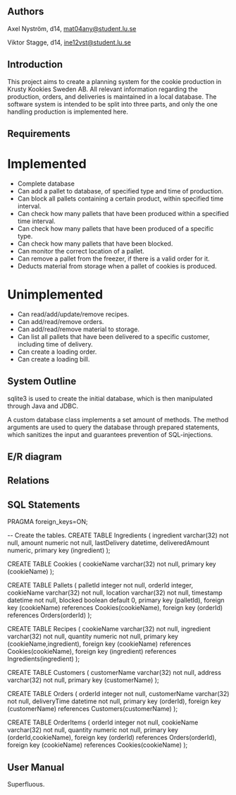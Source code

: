 ## Authors
Axel Nyström, d14, mat04any@student.lu.se

Viktor Stagge, d14, ine12vst@student.lu.se

## Introduction
This project aims to create a planning system for the cookie production in Krusty Kookies Sweden AB. All relevant information regarding the production, orders, and deliveries is maintained in a local database. The software system is intended to be split into three parts, and only the one handling production is implemented here.

## Requirements
# Implemented
* Complete database
* Can add a pallet to database, of specified type and time of production.
* Can block all pallets containing a certain product, within specified time interval.
* Can check how many pallets that have been produced within a specified time interval.
* Can check how many pallets that have been produced of a specific type.
* Can check how many pallets that have been blocked.
* Can monitor the correct location of a pallet.
* Can remove a pallet from the freezer, if there is a valid order for it.
* Deducts material from storage when a pallet of cookies is produced.

# Unimplemented
* Can read/add/update/remove recipes.
* Can add/read/remove orders.
* Can add/read/remove material to storage.
* Can list all pallets that have been delivered to a specific customer, including time of delivery.
* Can create a loading order.
* Can create a loading bill.

## System Outline
sqlite3 is used to create the initial database, which is then manipulated through Java and JDBC. 

A custom database class implements a set amount of methods. The method arguments are used to query the database through prepared statements, which sanitizes the input and guarantees prevention of SQL-injections. 

## E/R diagram


## Relations

## SQL Statements
PRAGMA foreign_keys=ON;

-- Create the tables.
CREATE TABLE Ingredients (
	ingredient			varchar(32) not null,
	amount				numeric not null,
	lastDelivery		datetime,
	deliveredAmount	numeric,
	primary key (ingredient)
);

CREATE TABLE Cookies (
	cookieName		varchar(32) not null,
	primary key (cookieName)
);

CREATE TABLE Pallets (
	palletId			integer not null,
	orderId			integer,
	cookieName		varchar(32) not null,
	location			varchar(32)	not null,
	timestamp		datetime not null,
	blocked			boolean default 0,
	primary key (palletId),
	foreign key (cookieName) references Cookies(cookieName),
	foreign key (orderId) references Orders(orderId)
);


CREATE TABLE Recipes (
	cookieName		varchar(32) not null,
	ingredient		varchar(32) not null,
	quantity			numeric not null,
	primary key (cookieName,ingredient),
	foreign key (cookieName) references Cookies(cookieName),
	foreign key	(ingredient) references Ingredients(ingredient)
);

CREATE TABLE Customers (
	customerName	varchar(32) not null,
	address			varchar(32) not null,
	primary key (customerName)
);

CREATE TABLE Orders (
	orderId			integer not null,
	customerName	varchar(32) not null,
	deliveryTime	datetime not null,
	primary key (orderId),
	foreign key (customerName) references Customers(customerName)
);

CREATE TABLE OrderItems (
	orderId			integer not null,
	cookieName		varchar(32) not null,
	quantity			numeric not null,
	primary key (orderId,cookieName),
	foreign key (orderId) references Orders(orderId),
	foreign key (cookieName) references Cookies(cookieName)
);

## User Manual
Superfluous.
